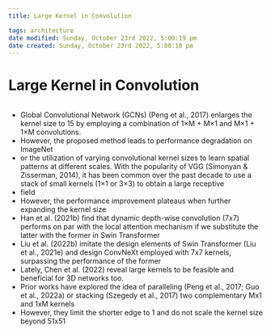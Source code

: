 ```yaml
---
title: Large Kernel in Convolution

tags: architecture 
date modified: Sunday, October 23rd 2022, 5:00:19 pm
date created: Sunday, October 23rd 2022, 5:00:18 pm
---
```


# Large Kernel in Convolution
```toc
```

- Global Convolutional Network (GCNs) (Peng et al., 2017) enlarges the kernel size to 15 by employing a combination of 1×M + M×1 and M×1 + 1×M convolutions.
- However, the proposed method leads to performance degradation on ImageNet
- or the utilization of varying convolutional kernel sizes to learn spatial patterns at different scales. With the popularity of VGG (Simonyan & Zisserman, 2014), it has been common over the past decade to use a stack of small kernels (1×1 or 3×3) to obtain a large receptive
- field
- However, the performance improvement plateaus when further expanding the kernel size
- Han et al. (2021b) find that dynamic depth-wise convolution (7x7) performs on par with the local attention mechanism if we substitute the latter with the former in Swin Transformer
- Liu et al. (2022b) imitate the design elements of Swin Transformer (Liu et al., 2021e) and design ConvNeXt employed with 7x7 kernels, surpassing the performance of the former
- Lately, Chen et al. (2022) reveal large kernels to be feasible and beneficial for 3D networks too.
- Prior works have explored the idea of paralleling (Peng et al., 2017; Guo et al., 2022a) or stacking (Szegedy et al., 2017) two complementary Mx1 and 1xM kernels
- However, they limit the shorter edge to 1 and do not scale the kernel size beyond 51x51

